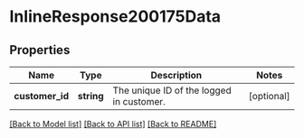 # InlineResponse200175Data

## Properties
Name | Type | Description | Notes
------------ | ------------- | ------------- | -------------
**customer_id** | **string** | The unique ID of the logged in customer. | [optional] 

[[Back to Model list]](../../README.md#documentation-for-models) [[Back to API list]](../../README.md#documentation-for-api-endpoints) [[Back to README]](../../README.md)

